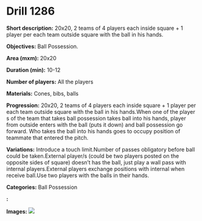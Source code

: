 # Drill 1286

**Short description:**
20x20, 2 teams of 4 players each inside square + 1 player per each team outside square with the ball in his hands.

**Objectives:**
Ball Possession.

**Area (mxm):**
20x20

**Duration (min):**
10-12

**Number of players:**
All the players

**Materials:**
Cones, bibs, balls

**Progression:**
20x20, 2 teams of 4 players each inside square + 1 player per each team outside square with the ball in his hands.When one of the player s of the team that takes ball possession takes ball into his hands, player from outside enters with the ball (puts it down) and ball possession go forward. Who takes the ball into his hands goes to occupy position of teammate that entered the pitch.

**Variations:**
Introduce a touch limit.Number of passes obligatory before ball could be taken.External player/s (could be two players posted on the opposite sides of square) doesn’t has the ball, just play a wall pass with internal players.External players exchange positions with internal when receive ball.Use two players with the balls in their hands.

**Categories:**
Ball Possession

**:**


**Images:**
![](https://www.coachingfutsal.com/\images\6b0d0148-a111-4925-8f3a-46f80bb6927c_100.png)


